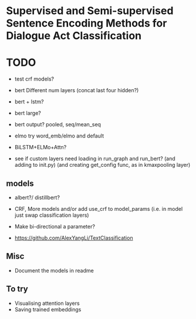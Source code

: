 # Supervised and Semi-supervised Sentence Encoding Methods for Dialogue Act Classification

# TODO
- test crf models?

- bert Different num layers (concat last four hidden?)
- bert + lstm?
- bert large?
- bert output? pooled, seq/mean_seq

- elmo try word_emb/elmo and default
- BiLSTM+ELMo+Attn?

- see if custom layers need loading in run_graph and run_bert? (and adding to init.py) (and creating get_config func, as in kmaxpooling layer)
## models

- albert?/ distillbert?

- CRF, More models and/or add use_crf to model_params (i.e. in model just swap classification layers)
- Make bi-directional a parameter?

- https://github.com/AlexYangLi/TextClassification



## Misc
- Document the models in readme

## To try
- Visualising attention layers
- Saving trained embeddings